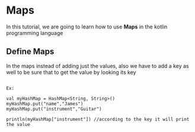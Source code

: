 # Maps

In this tutorial, we are going to learn how to use **Maps** in the kotlin programming language

## Define Maps

In the maps instead of adding just the values, also we have to add a key as well to be sure that to get the value by looking its key

~~~~

Ex: 

val myHashMap = HashMap<String, String>()
myHashMap.put("name","James")
myHashMap.put("instrument","Guitar")

println(myHashMap["instrument"]) //according to the key it will print the value

~~~~